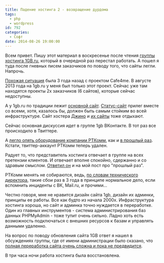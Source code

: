 ```yaml
---
title: Падение хостинга 2 - возвращение дурдома
tags:
  - php
  - wordpress
id: 792
categories:
  - Софт
date: 2014-08-26 19:00:00
---
```


Всем привет. Пишу этот материал в воскресенье после чтения [группы хостинга 1GB.ru](http://vk.com/1gb_ru), который в очередной раз перестал работать. А пошел я туда после гневных писем заказчиков по поводу того, что сайты легли. Напрочь. <!--more-->

[Похожая ситуация](http://atnartur.ru/istoriya-odnogo-sboya/) была 3 года назад с проектом Cafe4me. В августе 2013 года на 1gb.ru у меня был только этот проект. Сейчас уже там находятся проекты 2х заказчиков (6 сайтов), которые сейчас недоступны. 

А у 1gb.ru по традиции лежит [основной сайт](http://1gb.ru). [Статус-сайт](http://status.1gb.ru/) прилег вместе со всеми, хотя, казалось бы, должен быть самым стойким во всей инфраструктуре. Сайт хостера [Джино](http://jino.ru/) и [их сайты](https://roem.ru/06-07-2015/199519/jino-1gb-ru-rt-comm-msk/) тоже отдыхают.

Сейчас основная дискуссия идет в группе 1gb ВКонтакте. В тот раз все происходило в Твиттере. 

А [легло опять оборудование компании РТКомм](http://vk.com/wall-58174222_950?reply=952), как и [в прошлый раз](http://atnartur.ru/istoriya-odnogo-sboya/). Кстати, твиттер-аккаунт РТКомм теперь удален. 

Радует то, что представитель хостинга отвечает в группе на всех претензии клиентов. И отвечает вполне спокойно, сдержанно и со здравым смыслом. [Ответил он](http://vk.com/wall-58174222_980?reply=988) и на мой пост про "прошлый раз". 

РТКомм менять не собираются, ведь, [по словам технического директора](http://vk.com/wall-58174222_1040?reply=1073), такие сбои раз в 3 года в принципе нормальное дело, если вспомнить инциденты с ВК, Mail.ru, и прочими... 

Честно говоря, мне не нравится дизайн сайта 1gb, дизайн их админки, принципы ее работы. Все как будто из начала 2000х. Инфраструктура хостинга хороша, но сайт и админка точно нуждается в переработке. Один из главных инструментов - система администрирования баз данных PHPMyAdmin - тоже тупит очень сильно. Ладно хоть есть возможность подключаться с внешних ресурсов к базам и управлять данными удаленно. 

На вопрос по поводу обновления сайта 1GB ответ я нашел в обсуждениях группы, где от имени администрации было сказано, что [полная переработка сайта очень сложна и пока не предвидится](http://vk.com/topic-58174222_29715736?post=8). 

В три часа ночи работа хостинга была восстановлена.